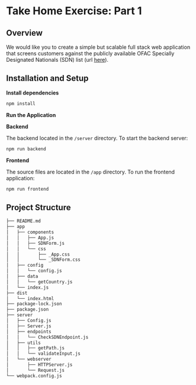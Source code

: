 # Take Home Exercise: Part 1

## Overview

We would like you to create a simple but scalable full stack web application that screens customers against the publicly available OFAC Specially Designated Nationals (SDN) list (url [here](https://ofac.treasury.gov/specially-designated-nationals-list-data-formats-data-schemas)).

## Installation and Setup

**Install dependencies**

```sh
npm install
```

**Run the Application**

**Backend**

The backend located in the `/server` directory. To start the backend server:

```sh
npm run backend
```

**Frontend**

The source files are located in the `/app` directory. To run the frontend application:

```sh
npm run frontend
```

## Project Structure

```sh
├── README.md
├── app                       
│   ├── components
│   │   ├── App.js
│   │   ├── SDNForm.js 
│   │   └── css 
│   │       ├── _App.css
│   │       └── _SDNForm.css
│   ├── config
│   │   └── config.js
│   ├── data     
│   │   └── getCountry.js
│   └── index.js 
├── dist  
│   └── index.html
├── package-lock.json
├── package.json
├── server 
│   ├── Config.js 
│   ├── Server.js
│   ├── endpoints
│   │   └── CheckSDNEndpoint.js
│   ├── utils 
│   │   ├── getPath.js
│   │   └── validateInput.js
│   └── webserver 
│       ├── HTTPServer.js
│       └── Request.js
└── webpack.config.js 
```
